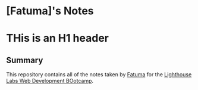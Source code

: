 # [Fatuma]'s Notes
# THis is an H1 header

## Summary
This repository contains all of the notes taken by [Fatuma](https://github.com/timaismail90) for the [Lighthouse Labs Web Development BOotcamp](https://lighthouselabs.ca/).

